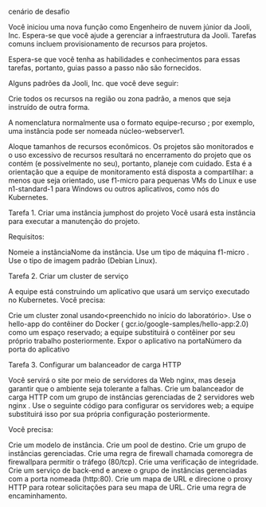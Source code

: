 
cenário de desafio

Você iniciou uma nova função como Engenheiro de nuvem júnior da Jooli, Inc. 
Espera-se que você ajude a gerenciar a infraestrutura da Jooli. 
Tarefas comuns incluem provisionamento de recursos para projetos.

Espera-se que você tenha as habilidades e conhecimentos para essas tarefas, 
portanto, guias passo a passo não são fornecidos.

Alguns padrões da Jooli, Inc. que você deve seguir:

Crie todos os recursos na região ou zona padrão, a menos que seja instruído de outra forma.

A nomenclatura normalmente usa o formato equipe-recurso ; por exemplo, uma instância pode ser nomeada núcleo-webserver1.


Aloque tamanhos de recursos econômicos. Os projetos são monitorados e o uso excessivo de recursos resultará no encerramento do projeto
que os contém (e possivelmente no seu), portanto, planeje com cuidado. Esta é a orientação que a equipe de monitoramento está disposta
a compartilhar: a menos que seja orientado, use f1-micro para pequenas VMs do Linux e use n1-standard-1 para Windows ou outros aplicativos, como nós do Kubernetes.

Tarefa 1. 
Criar uma instância jumphost do projeto
Você usará esta instância para executar a manutenção do projeto.

Requisitos:

Nomeie a instânciaNome da instância.
Use um tipo de máquina f1-micro .
Use o tipo de imagem padrão (Debian Linux).

Tarefa 2.
Criar um cluster de serviço 

A equipe está construindo um aplicativo que usará um serviço executado no Kubernetes. Você precisa:

Crie um cluster zonal usando<preenchido no início do laboratório>.
Use o hello-app do contêiner do Docker ( gcr.io/google-samples/hello-app:2.0) como um espaço reservado;
a equipe substituirá o contêiner por seu próprio trabalho posteriormente.
Expor o aplicativo na portaNúmero da porta do aplicativo

Tarefa 3. 
Configurar um balanceador de carga HTTP

Você servirá o site por meio de servidores da Web nginx, mas deseja garantir que o ambiente seja tolerante a falhas. 
Crie um balanceador de carga HTTP com um grupo de instâncias gerenciadas de 2 servidores web nginx . 
Use o seguinte código para configurar os servidores web; 
a equipe substituirá isso por sua própria configuração posteriormente.

Você precisa:

Crie um modelo de instância.
Crie um pool de destino.
Crie um grupo de instâncias gerenciadas.
Crie uma regra de firewall chamada comoregra de firewallpara permitir o tráfego (80/tcp).
Crie uma verificação de integridade.
Crie um serviço de back-end e anexe o grupo de instâncias gerenciadas com a porta nomeada (http:80).
Crie um mapa de URL e direcione o proxy HTTP para rotear solicitações para seu mapa de URL.
Crie uma regra de encaminhamento. 
